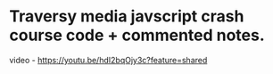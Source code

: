 # Traversy media javscript crash course code + commented notes.
video - https://youtu.be/hdI2bqOjy3c?feature=shared
